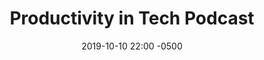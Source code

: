 ---
date: 2019-10-10 22:00 -0500
excerpt: Jeff Triplett is a veteran in the Django space. In fact he has done so much
  for the Python and Django communities and helps to organize Django Con). We recorded
  this before I went on Vacation but there is still a lot to pull from this episode!
image: https://generator.opengraphimg.com/?atSymbol=true&author=webology&authorSize=text-2xl&style=modern&tags=&title=Productivity+in+Tech+Podcast
layout: post
redirect_to: https://productivityintech.transistor.fm/episodes/jeff-triplett-tells-us-a-story-of-django-and-community
title: Productivity in Tech Podcast
---
